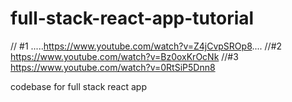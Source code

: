 # full-stack-react-app-tutorial    
// #1 .....https://www.youtube.com/watch?v=Z4jCvpSROp8....
//#2       https://www.youtube.com/watch?v=Bz0oxKrOcNk
//#3      https://www.youtube.com/watch?v=0RtSiP5Dnn8
 
codebase for full stack react app
